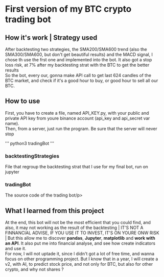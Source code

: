 <h1>First version of my BTC crypto trading bot</h1>

<h2>How it's work | Strategy used</h2>
<p>After backtesting two strategies, the SMA200/SMA600 trend (also the SMA300/SMA600, but don't get beautiful results) and the MACD signal, I chose th use the frst one and implemented into the bot. It also got a stop loss risk, at 7% after my backtesting strat with the BTC to get the better results</br>
So the bot, every our, gonna make API call to get last 624 candles of the BTC market, and check if it's a good hour to buy, or good hour to sell all our BTC.</br>
</p>

<h2>How to use</h2>
<p>First, you have to create a file, named API_KEY.py, with your public and private API key from youre binance account (api_key and api_secret var name).</br>
Then, from a server, just run the program. Be sure that the server will never stop</p>

'''
python3 tradingBot
'''

<h3>backtestingStrategies</h3>
<p>File that regroup the backtesting strat that I use for my final bot, run on jupyter</p>

<h3>tradingBot</h3>
<p>The source code of the trading bot/p>

<h2>What I learned from this project</h2>
<p>At the end, this bot will not be the most efficient that you could find, and also, it may not working as the result of the backtesting | IT'S NOT A FINNANCIAL ADVISE, IF YOU USE IT TO INVEST, IT'S ON YOURE ONW RISK | But this allow me to discover <b>pandas</b>, <b>Jupyter</b>, <b>matplotlib</b> and <b>work with an API</b>. It also put me into financial analyse, and see how create indicators and use it.</br>
For now, I will not uptade it, since I didn't got a lot of free time, and wanna focus on other programming project. But I know that in a year, I will create a v2, with AI, to predict stock price, and not only for BTC, but also for other crypto, and why not shares ?
</p>

